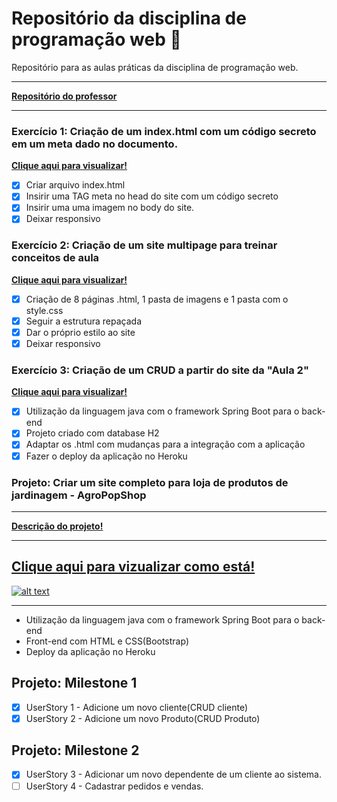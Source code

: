 # Repositório da disciplina de programação web :open_file_folder:
 Repositório para as aulas práticas da disciplina de programação web.
***
 [**Repositório do professor**](https://github.com/pwebufersa/pweb_2020.2_xicoArrruda)
***
### Exercício 1: Criação de um index.html com um código secreto em um meta dado no documento.
  [**Clique aqui para visualizar!**](https://pedrogurgell.github.io/pweb_2020.2_pedroFelipe/u1_exercicio1/)
- [x] Criar arquivo index.html
- [x] Insirir uma TAG meta no head do site com um código secreto
- [x] Insirir uma uma imagem no body do site.
- [x] Deixar responsivo 
### Exercício 2: Criação de um site multipage para treinar conceitos de aula
  [**Clique aqui para visualizar!**](https://pedrogurgell.github.io/pweb_2020.2_pedroFelipe/u1_exercicio2/)
- [x] Criação de 8 páginas .html, 1 pasta de imagens e 1 pasta com o style.css
- [x] Seguir a estrutura repaçada
- [x] Dar o próprio estilo ao site
- [x] Deixar responsivo 
### Exercício 3: Criação de um CRUD a partir do site da "Aula 2"
  [**Clique aqui para visualizar!**](https://cadpessoas-pweb.herokuapp.com)
- [x] Utilização da linguagem java com o framework Spring Boot para o back-end
- [x] Projeto criado com database H2 
- [x] Adaptar os .html com mudanças para a integração com a aplicação
- [x] Fazer o deploy da aplicação no Heroku
### Projeto: Criar um site completo para loja de produtos de jardinagem - AgroPopShop
  ***
  [**Descrição do projeto!**](https://drive.google.com/file/d/1ve5gJTI9TztgLL5Tz3MLVyMyOS4YBF6o/view)
  ***
  ## [**Clique aqui para vizualizar como está!**](https://projeto-pweb.herokuapp.com)
  [![alt text](https://github.com/PedroGurgell/pweb_2020.2_pedroFelipe/blob/main/previews/previewProjeto.png?raw=true)](https://projeto-pweb.herokuapp.com)
  ***
- Utilização da linguagem java com o framework Spring Boot para o back-end
- Front-end com HTML e CSS(Bootstrap)
- Deploy da aplicação no Heroku
## Projeto: Milestone 1
- [x] UserStory 1 - Adicione um novo cliente(CRUD cliente)
- [x] UserStory 2 - Adicione um novo Produto(CRUD Produto)
## Projeto: Milestone 2
- [x] UserStory 3 - Adicionar um novo dependente de um cliente ao sistema.
- [ ] UserStory 4 - Cadastrar pedidos e vendas.
